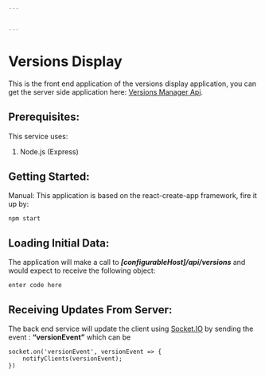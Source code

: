 ```yaml
---


---
```


<h1 id="versions-display"><strong>Versions Display</strong></h1>
<p>This is the front end application of the versions display application, you can get the server side application here: <a href="https://github.com/yonatankr/versions-manager-api">Versions Manager Api</a>.</p>
<h2 id="prerequisites"><strong>Prerequisites:</strong></h2>
<p>This service uses:</p>
<ol>
<li>Node.js (Express)</li>
</ol>
<h2 id="getting-started"><strong>Getting Started:</strong></h2>
<p>Manual:
This application is based on the react-create-app framework, fire it up by:</p>
<pre><code>npm start
</code></pre>
<h2 id="loading-initial-data"><strong>Loading Initial Data:</strong></h2>
<p>The application will make a call to <strong><em>[configurableHost]/api/versions</em></strong>  and would expect to receive the following object:</p>
<pre><code>enter code here
</code></pre>
<h2 id="receiving-updates-from-server">Receiving Updates From Server:</h2>
<p>The back end service will update the client using <a href="http://Socket.IO">Socket.IO</a> by sending the event : <strong>“versionEvent”</strong> which can be</p>
<pre><code>socket.on('versionEvent', versionEvent =&gt; {
    notifyClients(versionEvent);
})
</code></pre>

